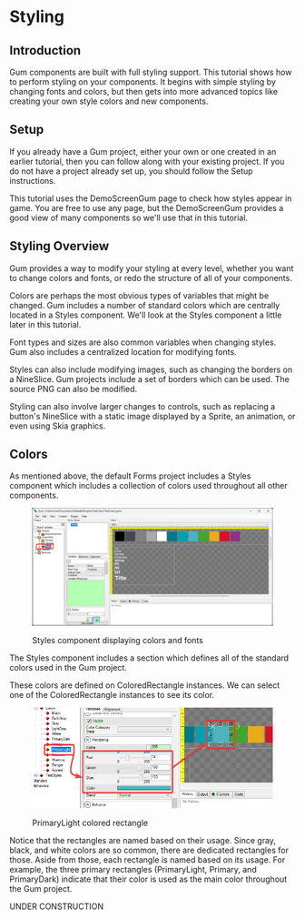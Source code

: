 # Styling

## Introduction

Gum components are built with full styling support. This tutorial shows how to perform styling on your components. It begins with simple styling by changing fonts and colors, but then gets into more advanced topics like creating your own style colors and new components.

## Setup

If you already have a Gum project, either your own or one created in an earlier tutorial, then you can follow along with your existing project. If you do not have a project already set up, you should follow the Setup instructions.

This tutorial uses the DemoScreenGum page to check how styles appear in game. You are free to use any page, but the DemoScreenGum provides a good view of many components so we'll use that in this tutorial.

## Styling Overview

Gum provides a way to modify your styling at every level, whether you want to change colors and fonts, or redo the structure of all of your components.

Colors are perhaps the most obvious types of variables that might be changed. Gum includes a number of standard colors which are centrally located in a Styles component. We'll look at the Styles component a little later in this tutorial.

Font types and sizes are also common variables when changing styles. Gum also includes a centralized location for modifying fonts.

Styles can also include modifying images, such as changing the borders on a NineSlice. Gum projects include a set of borders which can be used. The source PNG can also be modified.

Styling can also involve larger changes to controls, such as replacing a button's NineSlice with a static image displayed by a Sprite, an animation, or even using Skia graphics.

## Colors

As mentioned above, the default Forms project includes a Styles component which includes a collection of colors used throughout all other components.

<figure><img src="../../../../.gitbook/assets/02_07 13 40.png" alt=""><figcaption><p>Styles component displaying colors and fonts</p></figcaption></figure>

The Styles component includes a section which defines all of the standard colors used in the Gum project.

These colors are defined on ColoredRectangle instances. We can select one of the ColoredRectangle instances to see its color.

<figure><img src="../../../../.gitbook/assets/02_07 16 09.png" alt=""><figcaption><p>PrimaryLight colored rectangle</p></figcaption></figure>

Notice that the rectangles are named based on their usage. Since gray, black, and white colors are so common, there are dedicated rectangles for those. Aside from those, each rectangle is named based on its usage. For example, the three primary rectangles (PrimaryLight, Primary, and PrimaryDark) indicate that their color is used as the main color throughout the Gum project.

UNDER CONSTRUCTION
